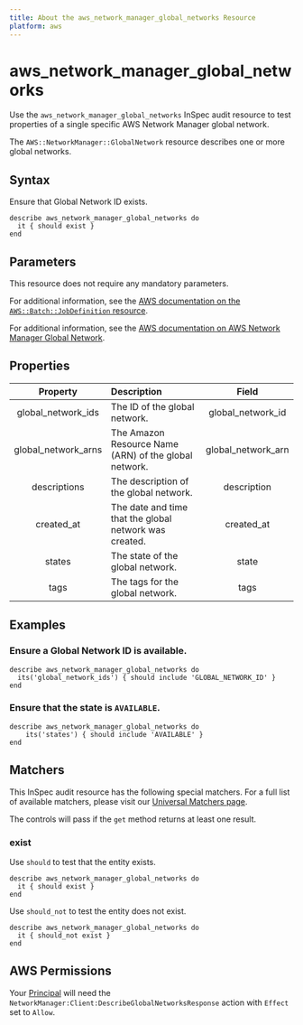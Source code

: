 ```yaml
---
title: About the aws_network_manager_global_networks Resource
platform: aws
---
```


# aws_network_manager_global_networks

Use the `aws_network_manager_global_networks` InSpec audit resource to test properties of a single specific AWS Network Manager global network.

The `AWS::NetworkManager::GlobalNetwork` resource describes one or more global networks.

## Syntax

Ensure that Global Network ID exists.

    describe aws_network_manager_global_networks do
      it { should exist }
    end

## Parameters

This resource does not require any mandatory parameters.

For additional information, see the [AWS documentation on the `AWS::Batch::JobDefinition` resource](https://docs.aws.amazon.com/AWSCloudFormation/latest/UserGuide/aws-resource-batch-jobdefinition.html).


For additional information, see the [AWS documentation on AWS Network Manager Global Network](https://docs.aws.amazon.com/AWSCloudFormation/latest/UserGuide/aws-resource-networkmanager-globalnetwork.html).

## Properties

| Property | Description | Field |
| :---: | :--- | :---: |
| global_network_ids | The ID of the global network. | global_network_id |
| global_network_arns | The Amazon Resource Name (ARN) of the global network. | global_network_arn |
| descriptions | The description of the global network. | description |
| created_at | The date and time that the global network was created. | created_at |
| states | The state of the global network. | state |
| tags | The tags for the global network. | tags |

## Examples

### Ensure a Global Network ID is available.
    describe aws_network_manager_global_networks do
      its('global_network_ids') { should include 'GLOBAL_NETWORK_ID' }
    end

### Ensure that the state is `AVAILABLE`.
    describe aws_network_manager_global_networks do
        its('states') { should include 'AVAILABLE' }
    end

## Matchers

This InSpec audit resource has the following special matchers. For a full list of available matchers, please visit our [Universal Matchers page](https://www.inspec.io/docs/reference/matchers/).

The controls will pass if the `get` method returns at least one result.

### exist

Use `should` to test that the entity exists.

    describe aws_network_manager_global_networks do
      it { should exist }
    end

Use `should_not` to test the entity does not exist.

    describe aws_network_manager_global_networks do
      it { should_not exist }
    end

## AWS Permissions

Your [Principal](https://docs.aws.amazon.com/IAM/latest/UserGuide/intro-structure.html#intro-structure-principal) will need the `NetworkManager:Client:DescribeGlobalNetworksResponse` action with `Effect` set to `Allow`.

